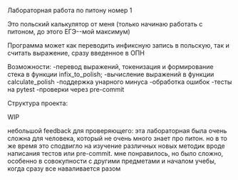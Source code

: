 Лабораторная работа по питону номер 1

Это польский калькулятор от меня (только начинаю работать с питоном, до этого ЕГЭ--мой максимум)

Программа может как переводить инфиксную запись в польскую, так и считать выражение, сразу введенное в ОПН

Возможности:
-перевод выражений, токенизация и формирование стека в функции infix_to_polish;
-вычисление выражений в функции calculate_polish
-поддержка унарного минуса
-обработка ошибок
-тесты на pytest
-проверки через pre-commit


Структура проекта:

WIP









небольшой feedback для проверяющего:
эта лабораторная была очень сложна для человека, который не очень много знает про питон. но в то же время это сподвигло на изучение различных новых методик вроде написания тестов или pre-commit. мне понравилось, но было сложно, особенно в совокупности с другими предметами и началом учебы, когда сразу все наваливается разом
